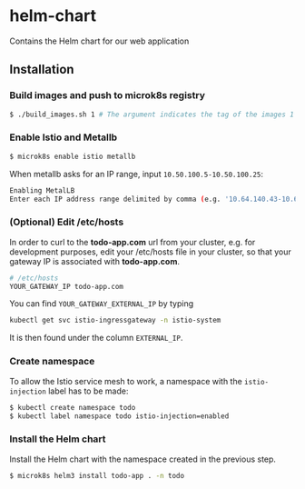 # helm-chart

Contains the Helm chart for our web application

## Installation

### Build images and push to microk8s registry

```bash
$ ./build_images.sh 1 # The argument indicates the tag of the images 1 = image:v1
```

### Enable Istio and Metallb

```bash
$ microk8s enable istio metallb
```

When metallb asks for an IP range, input `10.50.100.5-10.50.100.25`:

```bash
Enabling MetalLB
Enter each IP address range delimited by comma (e.g. '10.64.140.43-10.64.140.49,192.168.0.105-192.168.0.111'): 10.50.100.5-10.50.100.25
```

### (Optional) Edit /etc/hosts

In order to curl to the **todo-app.com** url from your cluster, e.g. for development purposes, edit your /etc/hosts file in your cluster, so that your gateway IP is associated with **todo-app.com**.

```bash
# /etc/hosts
YOUR_GATEWAY_IP todo-app.com
```

You can find `YOUR_GATEWAY_EXTERNAL_IP` by typing 

```bash
kubectl get svc istio-ingressgateway -n istio-system
```

It is then found under the column `EXTERNAL_IP`.

### Create namespace

To allow the Istio service mesh to work, a namespace with the `istio-injection` label has to be made:

```bash
$ kubectl create namespace todo
$ kubectl label namespace todo istio-injection=enabled
```

### Install the Helm chart

Install the Helm chart with the namespace created in the previous step.

```bash
$ microk8s helm3 install todo-app . -n todo
```
